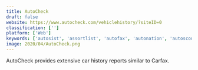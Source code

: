 ```yaml
---
title: AutoCheck
draft: false 
website: https://www.autocheck.com/vehiclehistory/?siteID=0
classification: ['']
platform: ['Web']
keywords: ['autosist', 'assortlist', 'autofax', 'autonation', 'autoscout24', 'autotempest', 'autotrader', 'carsumo', 'carfax', 'carvana', 'epicvin', 'findermaster', 'findout', 'freeadstime.org', 'rezella', 'roadswap', 'truecar', 'vincheck.info', 'vehicle_smart', 'vindecoderz']
image: 2020/04/AutoCheck.png
---
```

AutoCheck provides extensive car history reports similar to Carfax.
